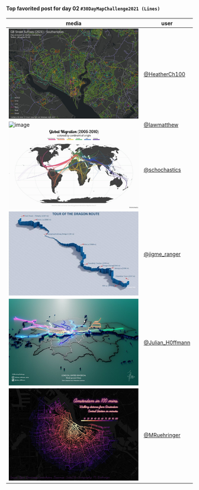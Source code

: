 #### Top favorited post for day 02 `#30DayMapChallenge2021 (Lines)`

| media | user | 
|-------|------|
| ![image](../uploads/0e6b8682158c2af98860b15c7b037af7/image.png) |[@HeatherCh100](https://twitter.com/HeatherCh100/status/1455536746498830348)|
| ![image](../uploads/ce8ba44db36bff1e45a3ec02f8a31450/image.png) |[@Iawmatthew](https://twitter.com/Iawmatthew/status/1455619779402866699)|  
| ![image](../uploads/9f5a9582ee525befd078bb1048f116b4/image.png) |[@schochastics](https://twitter.com/schochastics/status/1455508236598132737)| 
| ![image](../uploads/bd192894e3a4800b2f25ab5b7362ce58/image.png) |[@jigme_ranger](https://twitter.com/jigme_ranger/status/1455564244162809857)| 
| ![image](../uploads/b649af7baa5a5372b3b0eaedbff33767/image.png) |[@Julian_H0ffmann](https://twitter.com/Julian_H0ffmann/status/1455465511597350915)|  
| ![image](../uploads/5b58667a2b660507b24d2f9090f1ee68/image.png) |[@MRuehringer](https://twitter.com/MRuehringer/status/1455453832666886144)|  

